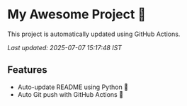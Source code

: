 # My Awesome Project 🚀

This project is automatically updated using GitHub Actions.

_Last updated: 2025-07-07 15:17:48 IST_

## Features
- Auto-update README using Python 🐍
- Auto Git push with GitHub Actions 🤖
